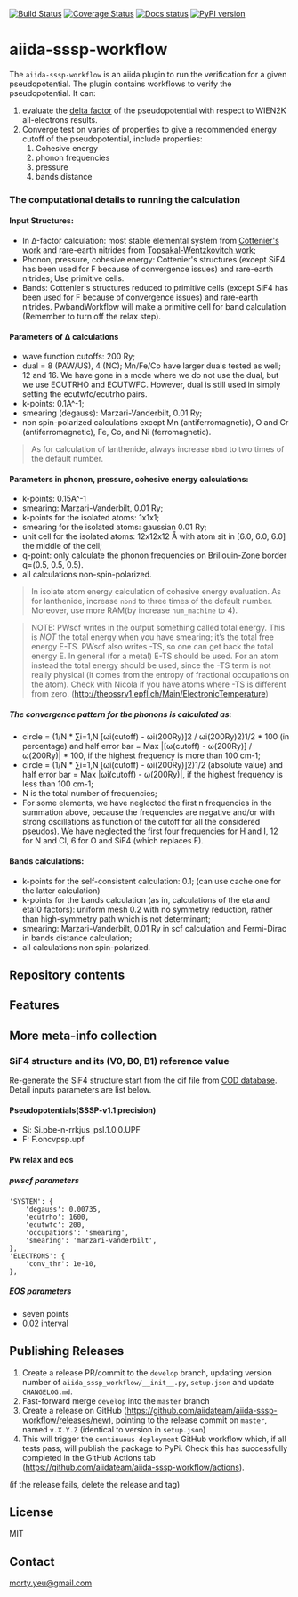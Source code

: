 [![Build Status](https://github.com/aiidateam/aiida-sssp-workflow/workflows/ci/badge.svg?branch=master)](https://github.com/aiidateam/aiida-sssp-workflow/actions)
[![Coverage Status](https://coveralls.io/repos/github/aiidateam/aiida-sssp-workflow/badge.svg?branch=master)](https://coveralls.io/github/aiidateam/aiida-sssp-workflow?branch=master)
[![Docs status](https://readthedocs.org/projects/aiida-sssp-workflow/badge)](http://aiida-sssp-workflow.readthedocs.io/)
[![PyPI version](https://badge.fury.io/py/aiida-sssp-workflow.svg)](https://badge.fury.io/py/aiida-sssp-workflow)

# aiida-sssp-workflow

The `aiida-sssp-workflow` is an aiida plugin to run the verification for a given pseudopotential. The plugin contains
workflows to verify the pseudopotential.
It can:

1) evaluate the [delta factor]() of the pseudopotential with respect to WIEN2K all-electrons results.
2) Converge test on varies of properties to give a recommended energy cutoff of the pseudopotential, include properties:
    1) Cohesive energy
    2) phonon frequencies
    3) pressure
    4) bands distance

### The computational details to running the calculation

#### Input Structures:

- In Δ-factor calculation: most stable elemental system from [Cottenier's work](http://molmod.ugent.be/deltacodesdft)
    and rare-earth nitrides from [Topsakal-Wentzkovitch work](https://www.sciencedirect.com/science/article/abs/pii/S0927025614005059);
- Phonon, pressure, cohesive energy: Cottenier's structures
    (except SiF4 has been used for F because of convergence issues) and
    rare-earth nitrides; Use primitive cells.
- Bands: Cottenier's structures reduced to primitive cells
    (except SiF4 has been used for F because of convergence issues) and rare-earth nitrides.
    PwbandWorkflow will make a primitive cell for band calculation (Remember to turn off the relax step).

#### Parameters of Δ calculations

- wave function cutoffs: 200 Ry;
- dual = 8 (PAW/US), 4 (NC); Mn/Fe/Co have larger duals tested as well; 12 and 16.
    We have gone in a mode where we do not use the dual, but we use ECUTRHO and ECUTWFC. However, dual is still used in
    simply setting the ecutwfc/ecutrho pairs.
- k-points: 0.1A^-1;
- smearing (degauss): Marzari-Vanderbilt, 0.01 Ry;
- non spin-polarized calculations except Mn (antiferromagnetic),
    O and Cr (antiferromagnetic),
    Fe, Co, and Ni (ferromagnetic).

> As for calculation of lanthenide, always increase `nbnd` to two times of the default number.

#### Parameters in phonon, pressure, cohesive energy calculations:

- k-points: 0.15A^-1
- smearing: Marzari-Vanderbilt, 0.01 Ry;
- k-points for the isolated atoms: 1x1x1;
- smearing for the isolated atoms: gaussian 0.01 Ry;
- unit cell for the isolated atoms: 12x12x12 Å with atom sit in [6.0, 6.0, 6.0] the middle of the cell;
- q-point: only calculate the phonon frequencies on Brillouin-Zone border q=(0.5, 0.5, 0.5).
- all calculations non-spin-polarized.

> In isolate atom energy calculation of cohesive energy evaluation.
> As for lanthenide, increase `nbnd` to three times of the default number. Moreover, use more RAM(by increase `num_machine` to 4).


> NOTE: PWscf writes in the output something called total energy. This is *NOT* the total energy when you have smearing;
> it’s the total free energy E-TS. PWscf also writes -TS, so one can get back the total energy E.
> In general (for a metal) E-TS should be used. For an atom instead the total energy should be used,
> since the -TS term is not really physical (it comes from the entropy of fractional occupations on the atom).
> Check with Nicola if you have atoms where -TS is different from zero. (http://theossrv1.epfl.ch/Main/ElectronicTemperature)


##### The convergence pattern for the phonons is calculated as:
- circle = (1/N * ∑i=1,N [ωi(cutoff) - ωi(200Ry)]2 / ωi(200Ry)2)1/2 * 100 (in percentage) and half error bar = Max |[ω(cutoff) - ω(200Ry)] / ω(200Ry)| * 100, if the highest frequency is more than 100 cm-1;
- circle = (1/N * ∑i=1,N [ωi(cutoff) - ωi(200Ry)]2)1/2 (absolute value) and half error bar = Max |ωi(cutoff) - ω(200Ry)|, if the highest frequency is less than 100 cm-1;
- N is the total number of frequencies;
- For some elements, we have neglected the first n frequencies in the summation above, because the frequencies are negative and/or with strong oscillations as function of the cutoff for all the considered pseudos). We have neglected the first four frequencies for H and I, 12 for N and Cl, 6 for O and SiF4 (which replaces F).

#### Bands calculations:

- k-points for the self-consistent calculation: 0.1; (can use cache one for the latter calculation)
- k-points for the bands calculation (as in, calculations of the eta and eta10 factors): uniform mesh 0.2 with no symmetry reduction, rather than high-symmetry path which is not determinant;
- smearing: Marzari-Vanderbilt, 0.01 Ry in scf calculation and Fermi-Dirac in bands distance calculation;
- all calculations non spin-polarized.

## Repository contents

## Features

## More meta-info collection

### SiF4 structure and its (V0, B0, B1) reference value
Re-generate the SiF4 structure start from the cif file from [COD database](http://www.crystallography.net/cod/index.php). Detail inputs parameters are list below.

#### Pseudopotentials(SSSP-v1.1 precision)
- Si: Si.pbe-n-rrkjus_psl.1.0.0.UPF
- F: F.oncvpsp.upf

#### Pw relax and eos

##### pwscf parameters
```
'SYSTEM': {
    'degauss': 0.00735,
    'ecutrho': 1600,
    'ecutwfc': 200,
    'occupations': 'smearing',
    'smearing': 'marzari-vanderbilt',
},
'ELECTRONS': {
    'conv_thr': 1e-10,
},
```

##### EOS parameters

- seven points
- 0.02 interval

## Publishing Releases

1. Create a release PR/commit to the `develop` branch, updating version number of `aiida_sssp_workflow/__init__.py`, `setup.json` and update `CHANGELOG.md`.
2. Fast-forward merge `develop` into the `master` branch
3. Create a release on GitHub (<https://github.com/aiidateam/aiida-sssp-workflow/releases/new>), pointing to the release commit on `master`, named `v.X.Y.Z` (identical to version in `setup.json`)
4. This will trigger the `continuous-deployment` GitHub workflow which, if all tests pass, will publish the package to PyPi. Check this has successfully completed in the GitHub Actions tab (<https://github.com/aiidateam/aiida-sssp-workflow/actions>).

(if the release fails, delete the release and tag)

## License

MIT


## Contact

morty.yeu@gmail.com
